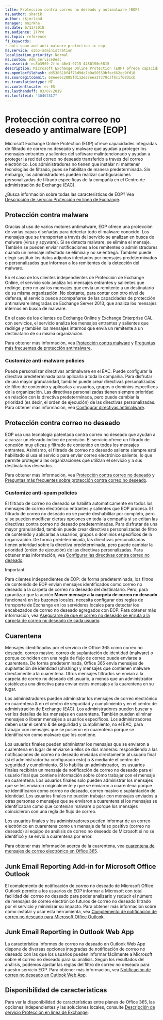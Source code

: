 ```yaml
---
title: Protección contra correo no deseado y antimalware [EOP]
ms.author: sharik
author: skjerland
manager: mnirkhe
ms.date: 6/13/2018
ms.audience: ITPro
ms.topic: reference
f1_keywords:
- anti-spam-and-anti-malware-protection-in-eop
ms.service: o365-administration
localization_priority: Normal
ms.custom: Adm_ServiceDesc
ms.assetid: ec8b3969-2ffd-40e3-9715-4480190e5815
description: Microsoft Exchange Online Protection (EOP) ofrece capacidades integradas de filtrado de correo no deseado y malware que ayudan a proteger los mensajes entrantes y salientes del software malintencionado y ayudan a proteger la red del correo no deseado transferido a través del correo electrónico. Los administradores no tienen que instalar ni mantener tecnologías de filtrado, pues se habilitan de manera predeterminada. Sin embargo, los administradores pueden realizar configuraciones personalizadas de filtrado específicas de la compañía en el Centro de administración de Exchange (EAC).
ms.openlocfilehash: dd538618f4f76d9dc7b9a50559bfec662cc9fd18
ms.sourcegitcommit: 68eee0c2885fd112e37eea27370c3f8c1f0831cb
ms.translationtype: MT
ms.contentlocale: es-ES
ms.lasthandoff: 03/07/2019
ms.locfileid: "30467817"
---
```

# <a name="anti-spam-and-anti-malware-protectioneop"></a>Protección contra correo no deseado y antimalware [EOP]

Microsoft Exchange Online Protection (EOP) ofrece capacidades integradas de filtrado de correo no deseado y malware que ayudan a proteger los mensajes entrantes y salientes del software malintencionado y ayudan a proteger la red del correo no deseado transferido a través del correo electrónico. Los administradores no tienen que instalar ni mantener tecnologías de filtrado, pues se habilitan de manera predeterminada. Sin embargo, los administradores pueden realizar configuraciones personalizadas de filtrado específicas de la compañía en el Centro de administración de Exchange (EAC).
  
¿Busca información sobre todas las características de EOP? Vea [Descripción de servicio Protección en línea de Exchange](exchange-online-protection-service-description.md).
  
## <a name="anti-malware-protection"></a>Protección contra malware
<a name="BKMK_antimalwareprotection"> </a>

Gracias al uso de varios motores antimalware, EOP ofrece una protección de varias capas diseñadas para detectar todo el malware conocido. Los mensajes que se transportan a través del servicio se analizan en busca de malware (virus y spyware). Si se detecta malware, se elimina el mensaje. También se pueden enviar notificaciones a los remitentes o administradores cuando un mensaje infectado se elimina y no se entrega. También puede elegir sustituir los datos adjuntos infectados por mensajes predeterminados o personalizados que informan a los remitentes de la detección del malware.
  
En el caso de los clientes independientes de Protección de Exchange Online, el servicio solo analiza los mensajes entrantes y salientes que redirige, pero no así los mensajes que envía un remitente a un destinatario de su misma organización. No obstante, para contar con otro nivel de defensa, el servicio puede acompañarse de las capacidades de protección antimalware integradas de Exchange Server 2013, que analiza los mensajes internos en busca de malware.
  
En el caso de los clientes de Exchange Online y Exchange Enterprise CAL con servicios, el servicio analiza los mensajes entrantes y salientes que redirige y también los mensajes internos que envía un remitente a un destinatario de su misma organización. 
  
Para obtener más información, vea [Protección contra malware](https://go.microsoft.com/fwlink/p/?LinkId=282244) y [Preguntas más frecuentes de protección antimalware](https://go.microsoft.com/fwlink/p/?LinkId=320401).
  
### <a name="customize-anti-malware-policies"></a>Customize anti-malware policies
<a name="BKMK_customizeantimalwarepolicies"> </a>

Puede personalizar directivas antimalware en el EAC. Puede configurar la directiva predeterminada para aplicarla a toda la compañía. Para disfrutar de una mayor granularidad, también puede crear directivas personalizadas de filtro de contenido y aplicarlas a usuarios, grupos o dominios específicos de la organización. Las directivas personalizadas tienen siempre prioridad en relación con la directiva predeterminada, pero puede cambiar la prioridad (es decir, el orden de ejecución) de las directivas personalizadas. Para obtener más información, vea [Configurar directivas antimalware](https://go.microsoft.com/fwlink/p/?LinkId=320402).
  
## <a name="anti-spam-protection"></a>Protección contra correo no deseado
<a name="BKMK_antispamprotection"> </a>

EOP usa una tecnología patentada contra correo no deseado que ayudan a alcanzar un elevado índice de precisión. El servicio ofrece un filtrado de conexión muy eficaz y filtrado de contenido en todos los mensajes entrantes. Asimismo, el filtrado de correo no deseado saliente siempre está habilitado si usa el servicio para enviar correo electrónico saliente, lo que permite proteger a las organizaciones que utilizan el servicio y a sus destinatarios deseados.
  
Para obtener más información, vea [Protección contra correo no deseado](https://go.microsoft.com/fwlink/p/?LinkId=271754) y [Preguntas más frecuentes sobre protección contra correo no deseado](https://go.microsoft.com/fwlink/p/?LinkId=320403).
  
### <a name="customize-anti-spam-policies"></a>Customize anti-spam policies
<a name="BKMK_customizeantispampolicies"> </a>

El filtrado de correo no deseado se habilita automáticamente en todos los mensajes de correo electrónico entrantes y salientes que EOP procesa. El filtrado de correo no deseado no se puede deshabilitar por completo, pero sí se pueden modificar ciertas opciones en toda la compañía si se editan las directivas contra correo no deseado predeterminadas. Para disfrutar de una mayor granularidad, también puede crear directivas personalizadas de filtro de contenido y aplicarlas a usuarios, grupos o dominios específicos de la organización. De forma predeterminada, las directivas personalizadas tienen prioridad sobre la directiva predeterminada, pero puede cambiar la prioridad (orden de ejecución) de las directivas personalizadas. Para obtener más información, vea [Configurar las directivas contra correo no deseado](https://go.microsoft.com/fwlink/p/?LinkId=282243).
  
> [!IMPORTANT]
> Para clientes independientes de EOP: de forma predeterminada, los filtros de contenido de EOP envían mensajes identificados como correo no deseado a la carpeta de correo no deseado del destinatario. Pero, para garantizar que la acción **Mover mensaje a la carpeta de correo no deseado** funcionará en los buzones locales, necesita configurar dos reglas de transporte de Exchange en los servidores locales para detectar los encabezados de correo no deseado agregados con EOP. Para obtener más información, vea [Asegurarse de que el correo no deseado se enruta a la carpeta de correo no deseado de cada usuario](https://go.microsoft.com/fwlink/p/?LinkId=320396). 
  
## <a name="quarantine"></a>Cuarentena
<a name="BKMK_quarantine"> </a>

Mensajes identificados por el servicio de Office 365 como correo no deseado, correo masivo, correo de suplantación de identidad (malware) o porque coinciden con una regla de flujo de correo puede enviarse a cuarentena. De forma predeterminada, Office 365 envía mensajes de suplantación de identidad (phishing) y mensajes que contienen malware directamente a la cuarentena. Otros mensajes filtrados se envían a la carpeta de correo no deseado del usuario, a menos que un administrador establezca una directiva para enviar estos mensajes a la cuarentena en su lugar.
  
Los administradores pueden administrar los mensajes de correo electrónico en cuarentena &amp; en el centro de seguridad y cumplimiento y en el centro de administración de Exchange (EAC). Los administradores pueden buscar y ver los detalles de los mensajes en cuarentena. También pueden eliminar mensajes o liberar mensajes a usuarios específicos. Los administradores deben usar el centro &amp; de seguridad y cumplimiento, no el EAC, para trabajar con mensajes que se pusieron en cuarentena porque se identificaron como malware que los contiene.
  
Los usuarios finales pueden administrar los mensajes que se enviaron a cuarentena en lugar de enviarse a ellos de dos maneras: respondiendo a las notificaciones de correo no deseado enviadas directamente al usuario final (si el administrador ha configurado esto) o &amp; mediante el centro de seguridad y cumplimiento. Si lo habilita un administrador, los usuarios finales recibirán un mensaje de notificación de correo no deseado para el usuario final que contiene información sobre cómo trabajar con el mensaje en cuarentena. Los usuarios finales solo pueden administrar los mensajes que se les enviaron originalmente y que se enviaron a cuarentena porque se identificaron como correo no deseado, correo masivo o suplantación de identidad. Los usuarios finales no pueden trabajar con mensajes enviados a otras personas o mensajes que se enviaron a cuarentena si los mensajes se identificaban como que contenían malware o porque los mensajes coincidieron con una regla de flujo de correo.
  
Los usuarios finales y los administradores pueden informar de un correo electrónico en cuarentena como un mensaje de falso positivo (correo no deseado) al equipo de análisis de correo no deseado de Microsoft si no se identificó y se envió a cuarentena por error.
  
Para obtener más información acerca de la cuarentena, vea [cuarentena de mensajes de correo electrónico en Office 365](https://go.microsoft.com/fwlink/?linkid=848032).
  
## <a name="junk-email-reporting-add-in-for-microsoft-office-outlook"></a>Junk Email Reporting Add-in for Microsoft Office Outlook
<a name="BKMK_junkemailreportingaddinformicrosoftofficeoutlook"> </a>

El complemento de notificación de correo no deseado de Microsoft Office Outlook permite a los usuarios de EOP informar a Microsoft con total facilidad del correo no deseado para poder analizarlo y reducir el número de mensajes de correo electrónico futuros de correo no deseado filtrado por el servicio y minimizar su impacto. Para obtener más información sobre cómo instalar y usar esta herramienta, vea [Complemento de notificación de correo no deseado para Microsoft Office Outlook](https://go.microsoft.com/fwlink/p/?LinkId=282248).
  
## <a name="junk-email-reporting-in-outlook-web-app"></a>Junk Email Reporting in Outlook Web App
<a name="Bkmk_JunkEmailReporting_OWA"> </a>

La característica Informes de correo no deseado en Outlook Web App dispone de diversas opciones integradas de notificación de correo no deseado con las que los usuarios pueden informar fácilmente a Microsoft sobre el correo no deseado para su análisis. Según los resultados del análisis, podemos ajustar las reglas del filtro de correo no deseado para nuestro servicio EOP. Para obtener más información, vea [Notificación de correo no deseado en Outlook Web App](https://go.microsoft.com/fwlink/?LinkId=393323).
  
## <a name="feature-availability"></a>Disponibilidad de características
<a name="Bkmk_JunkEmailReporting_OWA"> </a>

Para ver la disponibilidad de características entre planes de Office 365, las opciones independientes y las soluciones locales, consulte [Descripción de servicio Protección en línea de Exchange](exchange-online-protection-service-description.md).
  

